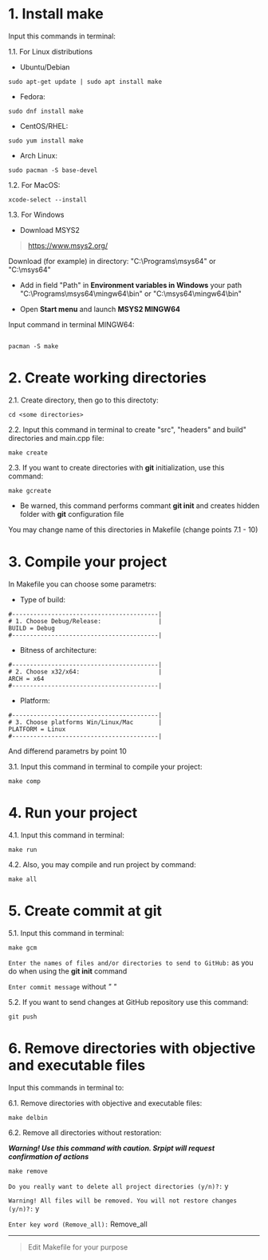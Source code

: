 # 1. Install make
Input this commands in terminal:

1.1. For Linux distributions

* Ubuntu/Debian 

```
sudo apt-get update | sudo apt install make
```

* Fedora:

```
sudo dnf install make
```

* CentOS/RHEL:

```
sudo yum install make
```

* Arch Linux:

```
sudo pacman -S base-devel

```

1.2. For MacOS:

```
xcode-select --install
```

1.3. For Windows

* Download MSYS2

>https://www.msys2.org/

Download (for example) in directory: "C:\Programs\msys64\" or "C:\msys64\"

* Add in field "Path" in **Environment variables in Windows** your path "C:\Programs\msys64\mingw64\bin" or "C:\msys64\mingw64\bin"

* Open **Start menu** and launch **MSYS2 MINGW64**

Input command in terminal MINGW64:

```

```

```
pacman -S make
```

# 2. Create working dirеctories
2.1. Create directory, then go to this directoty:

```
cd <some directories>
```

2.2. Input this command in terminal to create "src", "headers" and build" directories and main.cpp file:

```
make create
```

2.3. If you want to create directories with **git** initialization, use this command:

```
make gcreate
```

* Be warned, this command performs commant **git init** and creates hidden folder with **git** configuration file

You may change name of this directories in Makefile (change points 7.1 - 10)

# 3. Compile your project
In Makefile you can choose some parametrs:

* Type of build:

```
#-----------------------------------------|
# 1. Choose Debug/Release:                |
BUILD = Debug
#-----------------------------------------|
```

* Bitness of architecture:

```
#-----------------------------------------|
# 2. Choose x32/x64:                      |
ARCH = x64
#-----------------------------------------|
```

* Platform:

```
#-----------------------------------------|
# 3. Choose platforms Win/Linux/Mac       |
PLATFORM = Linux
#-----------------------------------------|
```

And differend parametrs by point 10 

3.1. Input this command in terminal to compile your project:

```
make comp
```

# 4. Run your project
4.1. Input this command in terminal:

```
make run
```

4.2. Also, you may compile and run project by command:

```
make all
```

# 5. Create commit at git
5.1. Input this command in terminal:

```
make gcm
```

`
Enter the names of files and/or directories to send to GitHub:
`
as you do when using the **git init** command

`
Enter commit message
`
without *" "*

5.2. If you want to send changes at GitHub repository use this command:

```
git push
```

# 6. Remove directories with objective and executable files
Input this commands in terminal to:

6.1. Remove directories with objective and executable files:

```
make delbin
```

6.2. Remove all directories without restoration:

***Warning! Use this command with caution. Srpipt will request confirmation of actions***

```
make remove
```

`
Do you really want to delete all project directories (y/n)?:
`
y

`
Warning! All files will be removed. You will not restore changes (y/n)?:
`
y

`
Enter key word (Remove_all):
`
Remove_all
____

>Edit Makefile for your purpose